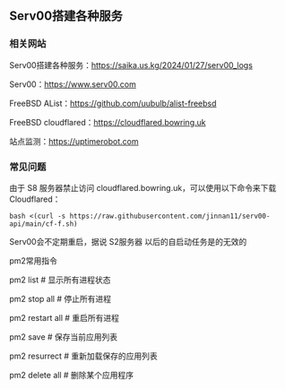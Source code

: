 ## Serv00搭建各种服务

### 相关网站

Serv00搭建各种服务：https://saika.us.kg/2024/01/27/serv00_logs

Serv00：https://www.serv00.com

FreeBSD AList：https://github.com/uubulb/alist-freebsd

FreeBSD cloudflared：https://cloudflared.bowring.uk

站点监测：https://uptimerobot.com

### 常见问题

由于 S8 服务器禁止访问 cloudflared.bowring.uk，可以使用以下命令来下载 Cloudflared：

```
bash <(curl -s https://raw.githubusercontent.com/jinnan11/serv00-api/main/cf-f.sh)
```

Serv00会不定期重启，据说 S2服务器 以后的自启动任务是的无效的

pm2常用指令

pm2 list # 显示所有进程状态

pm2 stop all # 停止所有进程

pm2 restart all # 重启所有进程

pm2 save # 保存当前应用列表

pm2 resurrect # 重新加载保存的应用列表

pm2 delete all # 删除某个应用程序
